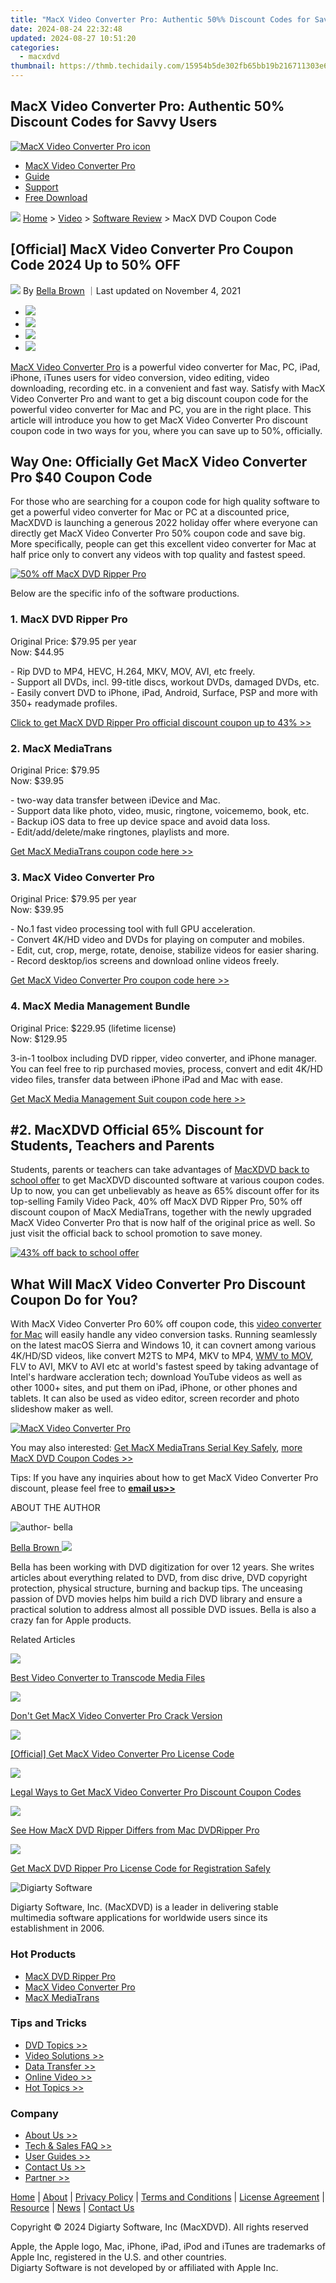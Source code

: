 ```yaml
---
title: "MacX Video Converter Pro: Authentic 50%% Discount Codes for Savvy Users"
date: 2024-08-24 22:32:48
updated: 2024-08-27 10:51:20
categories:
  - macxdvd
thumbnail: https://thmb.techidaily.com/15954b5de302fb65bb19b216711303e6c7127c1ad83145148cdedf78055491f8.png
---
```


## MacX Video Converter Pro: Authentic 50% Discount Codes for Savvy Users

[![MacX Video Converter Pro icon](https://www.macxdvd.com/mac-dvd-video-converter-how-to/../image-style/new-seo/icon11.png)](https://tools.techidaily.com/macxdvd/products/)

* [MacX Video Converter Pro](https://tools.techidaily.com/macxdvd/products/)
* [Guide](https://tools.techidaily.com/macxdvd/products/)
* [Support](https://tools.techidaily.com/macxdvd/products/)
* [Free Download](https://tools.techidaily.com/macxdvd/products/)



![](https://www.macxdvd.com/mac-dvd-video-converter-how-to/../image-style/new-seo/icon7.png) [Home](https://tools.techidaily.com/macxdvd/products/) \> [Video](https://tools.techidaily.com/macxdvd/products/) \> [Software Review](https://tools.techidaily.com/macxdvd/products/) \> MacX DVD Coupon Code

## \[Official\] MacX Video Converter Pro Coupon Code 2024 Up to 50% OFF



![](https://www.macxdvd.com/mac-dvd-video-converter-how-to/../image-style/new-seo/icon6.png) By [Bella Brown](https://tools.techidaily.com/macxdvd/products/) ｜Last updated on November 4, 2021

* [![](https://www.macxdvd.com/mac-dvd-video-converter-how-to/../image-style/new-seo/share-fa.jpg)](https://www.facebook.com/sharer/sharer.php?u=https://www.macxdvd.com/mac-dvd-video-converter-how-to/macx-video-converter-pro-discount.htm)
* [![](https://www.macxdvd.com/mac-dvd-video-converter-how-to/../image-style/new-seo/share-tw.jpg)](https://twitter.com/intent/tweet?url=https://www.macxdvd.com/mac-dvd-video-converter-how-to/macx-video-converter-pro-discount.htm)
* [![](https://www.macxdvd.com/mac-dvd-video-converter-how-to/../image-style/new-seo/share-email.jpg)](https://www.macxdvd.com/mac-dvd-video-converter-how-to/mailto:info@example.com?&subject=&body=https://www.macxdvd.com/mac-dvd-video-converter-how-to/macx-video-converter-pro-discount.htm)
* [![](https://www.macxdvd.com/mac-dvd-video-converter-how-to/../image-style/new-seo/share-in.jpg)](https://www.linkedin.com/shareArticle?mini=true&url=https://www.macxdvd.com/mac-dvd-video-converter-how-to/macx-video-converter-pro-discount.htm&title=&summary=https://www.macxdvd.com/mac-dvd-video-converter-how-to/macx-video-converter-pro-discount.htm&source=)

[MacX Video Converter Pro](https://tools.techidaily.com/macxdvd/products/) is a powerful video converter for Mac, PC, iPad, iPhone, iTunes users for video conversion, video editing, video downloading, recording etc. in a convenient and fast way. Satisfy with MacX Video Converter Pro and want to get a big discount coupon code for the powerful video converter for Mac and PC, you are in the right place. This article will introduce you how to get MacX Video Converter Pro discount coupon code in two ways for you, where you can save up to 50%, officially.

## Way One: Officially Get MacX Video Converter Pro $40 Coupon Code 

For those who are searching for a coupon code for high quality software to get a powerful video converter for Mac or PC at a discounted price, MacXDVD is launching a generous 2022 holiday offer where everyone can directly get MacX Video Converter Pro 50% coupon code and save big. More specifically, people can get this excellent video converter for Mac at half price only to convert any videos with top quality and fastest speed. 

[![50% off MacX DVD Ripper Pro](https://www.macxdvd.com/mac-dvd-video-converter-how-to/article-image/22.png)](https://estore.macxdvd.com/order/checkout.php?CART_ID=00335da99cb730f3e66cd332d47c2500&AFFILIATE=108875) 

Below are the specific info of the software productions. 

### 1\. MacX DVD Ripper Pro

Original Price: $79.95 per year  
 Now: $44.95 

\- Rip DVD to MP4, HEVC, H.264, MKV, MOV, AVI, etc freely.  
\- Support all DVDs, incl. 99-title discs, workout DVDs, damaged DVDs, etc.  
\- Easily convert DVD to iPhone, iPad, Android, Surface, PSP and more with 350+ readymade profiles. 

[Click to get MacX DVD Ripper Pro official discount coupon up to 43% >>](https://tools.techidaily.com/macxdvd/products/)

### 2\. MacX MediaTrans

Original Price: $79.95  
 Now: $39.95 

\- two-way data transfer between iDevice and Mac.  
 \- Support data like photo, video, music, ringtone, voicememo, book, etc.  
\- Backup iOS data to free up device space and avoid data loss.   
\- Edit/add/delete/make ringtones, playlists and more. 

[Get MacX MediaTrans coupon code here >>](https://tools.techidaily.com/macxdvd/products/)

### 3\. MacX Video Converter Pro

Original Price: $79.95 per year  
 Now: $39.95 

\- No.1 fast video processing tool with full GPU acceleration.  
\- Convert 4K/HD video and DVDs for playing on computer and mobiles.   
\- Edit, cut, crop, merge, rotate, denoise, stabilize videos for easier sharing.  
\- Record desktop/ios screens and download online videos freely. 

[Get MacX Video Converter Pro coupon code here >>](https://tools.techidaily.com/macxdvd/products/)

### 4\. MacX Media Management Bundle

Original Price: $229.95 (lifetime license)  
 Now: $129.95 

3-in-1 toolbox including DVD ripper, video converter, and iPhone manager. You can feel free to rip purchased movies, process, convert and edit 4K/HD video files, transfer data between iPhone iPad and Mac with ease. 

[Get MacX Media Management Suit coupon code here >>](https://estore.macxdvd.com/order/checkout.php?CART_ID=00335da99cb730f3e66cd332d47c2500&AFFILIATE=108875)

## #2\. MacXDVD Official 65% Discount for Students, Teachers and Parents 

Students, parents or teachers can take advantages of [MacXDVD back to school offer](https://tools.techidaily.com/macxdvd/products/) to get MacXDVD discounted software at various coupon codes. Up to now, you can get unbelievably as heave as 65% discount offer for its top-selling Family Video Pack, 40% off MacX DVD Ripper Pro, 50% off discount coupon of MacX MediaTrans, together with the newly upgraded MacX Video Converter Pro that is now half of the original price as well. So just visit the official back to school promotion to save money. 

[![43% off back to school offer](https://www.macxdvd.com/mac-dvd-video-converter-how-to/article-image/back-to-school-license.jpg)](https://tools.techidaily.com/macxdvd/products/) 

## What Will MacX Video Converter Pro Discount Coupon Do for You?

With MacX Video Converter Pro 60% off coupon code, this [video converter for Mac](https://tools.techidaily.com/macxdvd/products/) will easily handle any video conversion tasks. Running seamlessly on the latest macOS Sierra and Windows 10, it can covnert among various 4K/HD/SD videos, like convert M2TS to MP4, MKV to MP4, [WMV to MOV](https://tools.techidaily.com/macxdvd/products/), FLV to AVI, MKV to AVI etc at world's fastest speed by taking advantage of Intel's hardware accleration tech; download YouTube videos as well as other 1000+ sites, and put them on iPad, iPhone, or other phones and tablets. It can also be used as video editor, screen recorder and photo slideshow maker as well.

[![MacX Video Converter Pro](https://www.macxdvd.com/mac-dvd-video-converter-how-to/article-image/zxh-mvcp-070801.png)](https://tools.techidaily.com/macxdvd/products/) 

You may also interested: [Get MacX MediaTrans Serial Key Safely](https://tools.techidaily.com/macxdvd/products/), [more MacX DVD Coupon Codes >>](https://tools.techidaily.com/macxdvd/products/)

Tips: If you have any inquiries about how to get MacX Video Converter Pro discount, please feel free to [**email us>>**](https://tools.techidaily.com/macxdvd/products/)

ABOUT THE AUTHOR

![author- bella](https://www.macxdvd.com/mac-dvd-video-converter-how-to/../image-style/new-seo/bella.png) 

[Bella Brown ![](https://www.macxdvd.com/mac-dvd-video-converter-how-to/../image-style/new-seo/share-in1.jpg)](https://www.linkedin.com/in/bella-brown-920145104/) 

Bella has been working with DVD digitization for over 12 years. She writes articles about everything related to DVD, from disc drive, DVD copyright protection, physical structure, burning and backup tips. The unceasing passion of DVD movies helps him build a rich DVD library and ensure a practical solution to address almost all possible DVD issues. Bella is also a crazy fan for Apple products.



Related Articles

![](https://www.macxdvd.com/mac-dvd-video-converter-how-to/../image-style/new-seo/pic7.jpg)

[Best Video Converter to Transcode Media Files](https://tools.techidaily.com/macxdvd/products/) 

![](https://www.macxdvd.com/mac-dvd-video-converter-how-to/../image-style/new-seo/pic6.jpg)

[Don't Get MacX Video Converter Pro Crack Version](https://tools.techidaily.com/macxdvd/products/) 

![](https://www.macxdvd.com/mac-dvd-video-converter-how-to/../image-style/new-seo/pic5.jpg)

[\[Official\] Get MacX Video Converter Pro License Code](https://tools.techidaily.com/macxdvd/products/) 

![](https://www.macxdvd.com/mac-dvd-video-converter-how-to/../image-style/new-seo/pic4.jpg)

[Legal Ways to Get MacX Video Converter Pro Discount Coupon Codes](https://tools.techidaily.com/macxdvd/products/) 

![](https://www.macxdvd.com/mac-dvd-video-converter-how-to/../image-style/new-seo/pic3.jpg)

[See How MacX DVD Ripper Differs from Mac DVDRipper Pro](https://tools.techidaily.com/macxdvd/products/) 

![](https://www.macxdvd.com/mac-dvd-video-converter-how-to/../image-style/new-seo/pic2.jpg)

[Get MacX DVD Ripper Pro License Code for Registration Safely](https://tools.techidaily.com/macxdvd/products/) 



![Digiarty Software](https://www.macxdvd.com/mac-dvd-video-converter-how-to/../icon/logo.png) 

Digiarty Software, Inc. (MacXDVD) is a leader in delivering stable multimedia software applications for worldwide users since its establishment in 2006.

### Hot Products

* [MacX DVD Ripper Pro](https://tools.techidaily.com/macxdvd/products/)
* [MacX Video Converter Pro](https://tools.techidaily.com/macxdvd/products/)
* [MacX MediaTrans](https://tools.techidaily.com/macxdvd/products/)

### Tips and Tricks

* [DVD Topics >>](https://tools.techidaily.com/macxdvd/products/)
* [Video Solutions >>](https://tools.techidaily.com/macxdvd/products/)
* [Data Transfer >>](https://tools.techidaily.com/macxdvd/products/)
* [Online Video >>](https://tools.techidaily.com/macxdvd/products/)
* [Hot Topics >>](https://tools.techidaily.com/macxdvd/products/)

### Company

* [About Us >>](https://tools.techidaily.com/macxdvd/products/)
* [Tech & Sales FAQ >>](https://tools.techidaily.com/macxdvd/products/)
* [User Guides >>](https://tools.techidaily.com/macxdvd/products/)
* [Contact Us >>](https://tools.techidaily.com/macxdvd/products/)
* [Partner >>](https://tools.techidaily.com/macxdvd/products/)



[Home](https://tools.techidaily.com/macxdvd/products/) | [About](https://tools.techidaily.com/macxdvd/products/) | [Privacy Policy](https://tools.techidaily.com/macxdvd/products/) | [Terms and Conditions](https://tools.techidaily.com/macxdvd/products/) | [License Agreement](https://tools.techidaily.com/macxdvd/products/) | [Resource](https://tools.techidaily.com/macxdvd/products/) | [News](https://tools.techidaily.com/macxdvd/products/) | [Contact Us](https://tools.techidaily.com/macxdvd/products/)

Copyright © 2024 Digiarty Software, Inc (MacXDVD). All rights reserved

Apple, the Apple logo, Mac, iPhone, iPad, iPod and iTunes are trademarks of Apple Inc, registered in the U.S. and other countries.  
Digiarty Software is not developed by or affiliated with Apple Inc.

<ins class="adsbygoogle"
     style="display:block"
     data-ad-format="autorelaxed"
     data-ad-client="ca-pub-7571918770474297"
     data-ad-slot="1223367746"></ins>



<ins class="adsbygoogle"
     style="display:block"
     data-ad-client="ca-pub-7571918770474297"
     data-ad-slot="8358498916"
     data-ad-format="auto"
     data-full-width-responsive="true"></ins>
